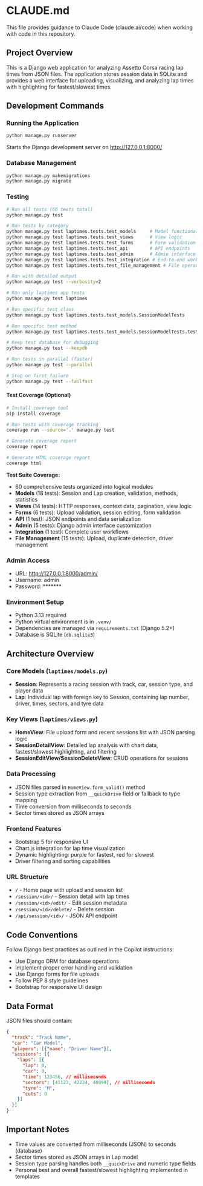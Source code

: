 # CLAUDE.md

This file provides guidance to Claude Code (claude.ai/code) when working with code in this repository.

## Project Overview

This is a Django web application for analyzing Assetto Corsa racing lap times from JSON files. The application stores session data in SQLite and provides a web interface for uploading, visualizing, and analyzing lap times with highlighting for fastest/slowest times.

## Development Commands

### Running the Application
```bash
python manage.py runserver
```
Starts the Django development server on http://127.0.0.1:8000/

### Database Management
```bash
python manage.py makemigrations
python manage.py migrate
```

### Testing
```bash
# Run all tests (60 tests total)
python manage.py test

# Run tests by category
python manage.py test laptimes.tests.test_models     # Model functionality
python manage.py test laptimes.tests.test_views      # View logic
python manage.py test laptimes.tests.test_forms      # Form validation
python manage.py test laptimes.tests.test_api        # API endpoints
python manage.py test laptimes.tests.test_admin      # Admin interface
python manage.py test laptimes.tests.test_integration # End-to-end workflows
python manage.py test laptimes.tests.test_file_management # File operations

# Run with detailed output
python manage.py test --verbosity=2

# Run only laptimes app tests
python manage.py test laptimes

# Run specific test class
python manage.py test laptimes.tests.test_models.SessionModelTests

# Run specific test method
python manage.py test laptimes.tests.test_models.SessionModelTests.test_session_creation

# Keep test database for debugging
python manage.py test --keepdb

# Run tests in parallel (faster)
python manage.py test --parallel

# Stop on first failure
python manage.py test --failfast
```

#### Test Coverage (Optional)
```bash
# Install coverage tool
pip install coverage

# Run tests with coverage tracking
coverage run --source='.' manage.py test

# Generate coverage report
coverage report

# Generate HTML coverage report
coverage html
```

**Test Suite Coverage:**
- 60 comprehensive tests organized into logical modules
- **Models** (18 tests): Session and Lap creation, validation, methods, statistics
- **Views** (14 tests): HTTP responses, context data, pagination, view logic
- **Forms** (6 tests): Upload validation, session editing, form validation
- **API** (1 test): JSON endpoints and data serialization
- **Admin** (5 tests): Django admin interface customization
- **Integration** (1 test): Complete user workflows
- **File Management** (15 tests): Upload, duplicate detection, driver management

### Admin Access
- URL: http://127.0.0.1:8000/admin/
- Username: admin
- Password: *******

### Environment Setup
- Python 3.13 required
- Python virtual environment is in `.venv/`
- Dependencies are managed via `requirements.txt` (Django 5.2+)
- Database is SQLite (`db.sqlite3`)

## Architecture Overview

### Core Models (`laptimes/models.py`)
- **Session**: Represents a racing session with track, car, session type, and player data
- **Lap**: Individual lap with foreign key to Session, containing lap number, driver, times, sectors, and tyre data

### Key Views (`laptimes/views.py`)
- **HomeView**: File upload form and recent sessions list with JSON parsing logic
- **SessionDetailView**: Detailed lap analysis with chart data, fastest/slowest highlighting, and filtering
- **SessionEditView/SessionDeleteView**: CRUD operations for sessions

### Data Processing
- JSON files parsed in `HomeView.form_valid()` method
- Session type extraction from `__quickDrive` field or fallback to type mapping
- Time conversion from milliseconds to seconds
- Sector times stored as JSON arrays

### Frontend Features
- Bootstrap 5 for responsive UI
- Chart.js integration for lap time visualization
- Dynamic highlighting: purple for fastest, red for slowest
- Driver filtering and sorting capabilities

### URL Structure
- `/` - Home page with upload and session list
- `/session/<id>/` - Session detail with lap times
- `/session/<id>/edit/` - Edit session metadata
- `/session/<id>/delete/` - Delete session
- `/api/session/<id>/` - JSON API endpoint

## Code Conventions

Follow Django best practices as outlined in the Copilot instructions:
- Use Django ORM for database operations
- Implement proper error handling and validation
- Use Django forms for file uploads
- Follow PEP 8 style guidelines
- Bootstrap for responsive UI design

## Data Format

JSON files should contain:
```json
{
  "track": "Track Name",
  "car": "Car Model", 
  "players": [{"name": "Driver Name"}],
  "sessions": [{
    "laps": [{
      "lap": 0,
      "car": 0,
      "time": 123456, // milliseconds
      "sectors": [41123, 42234, 40099], // milliseconds
      "tyre": "M",
      "cuts": 0
    }]
  }]
}
```

## Important Notes

- Time values are converted from milliseconds (JSON) to seconds (database)
- Sector times stored as JSON arrays in Lap model
- Session type parsing handles both `__quickDrive` and numeric type fields
- Personal best and overall fastest/slowest highlighting implemented in templates